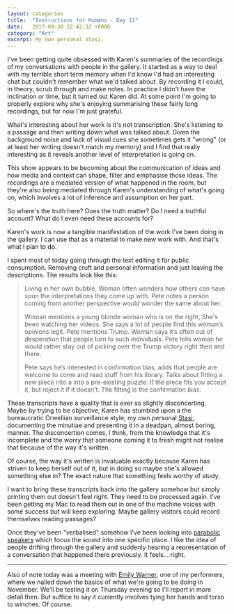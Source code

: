 ```yaml
---
layout: categories
title:  "Instructions for Humans - Day 12"
date:   2017-09-30 22:42:32 +0000
category: "Art"
excerpt: My own personal Stasi.
---
```


I've been getting quite obsessed with Karen's summaries of the recordings of my conversations with people in the gallery. It started as a way to deal with my terrible short term memory when I'd know I'd had an interesting chat but couldn't remember what we'd talked about. By recording it I could, in theory, scrub through and make notes. In practice I didn't have the inclination or time, but it turned out Karen did. At some point I'm going to properly explore why she's enjoying summarising these fairly long recordings, but for now I'm just grateful. 

What's interesting about her work is it's not transcription. She's listening to a passage and then writing down what was talked about. Given the background noise and lack of visual cues she sometimes gets it "wrong" (or at least her writing doesn't match my memory) and I find that really interesting as it reveals another level of interpretation is going on. 

This show appears to be becoming about the communication of ideas and how media and context can shape, filter and emphasise those ideas. The recordings are a mediated version of what happened in the room, but they're also being mediated through Karen's understanding of what's going on, which involves a lot of inference and assumption on her part. 

So where's the truth here? Does the truth matter? Do I need a truthful account? What do I even need these accounts for? 

Karen's work is now a tangible manifestation of the work I've been doing in the gallery. I can use that as a material to make new work with. And that's what I plan to do. 

I spent most of today going through the text editing it for public consumption. Removing cruft and personal information and just leaving the descriptions. The results look like this:

>Living in her own bubble, Woman often wonders how others can have spun the interpretations they come up with. Pete notes a person coming from another perspective would wonder the same about her.
>
>Woman mentions a young blonde woman who is on the right, She's been watching her videos. She says a lot of people find this woman’s opinions legit. Pete mentions Trump. Woman says it’s often out of desperation that people turn to such individuals. Pete tells woman he would rather stay out of picking over the Trump victory right then and there.
>
>Pete says he’s interested in confirmation bias, adds that people are welcome to come and read stuff from his library. Talks about fitting a new piece into a into a pre-existing puzzle. If the piece fits you accept it, but reject it if it doesn’t. The fitting is the confirmation bias.

These transcripts have a quality that is ever so slightly disconcerting. Maybe by trying to be objective, Karen has stumbled upon a the bureaucratic Orwellian surveillance style; my own personal [Stasi](https://en.wikipedia.org/wiki/Stasi), documenting the minutiae and presenting it in a deadpan, almost boring, manner. The disconcertion comes, I think, from the knowledge that it's incomplete and the worry that someone coming it to fresh might not realise that because of the way it's written. 

Of course, the way it's written is invaluable exactly because Karen has striven to keep herself out of it, but in doing so maybe she's allowed something else in? The exact nature that something feels worthy of study. 

I want to bring these transcripts back into the gallery somehow but simply printing them out doesn't feel right. They need to be processed again. I've been getting my Mac to read them out in one of the machine voices with some success but will keep exploring. Maybe gallery visitors could record themselves reading passages? 

Once they've been "verbalised" somehow I've been looking into [parabolic speakers](https://en.wikipedia.org/wiki/Parabolic_loudspeaker) which focus the sound into one specific place. I like the idea of people drifting through the gallery and suddenly hearing a representation of a conversation that happened there previously. It feels... right. 

* * * * * 

Also of note today was a meeting with [Emily Warner](https://emily-warner.com), one of my performers, where we nailed down the basics of what we're going to be doing in November. We'll be testing it on Thursday evening so I'll report in more detail then. But suffice to say it currently involves tying her hands and torso to winches. Of course. 





